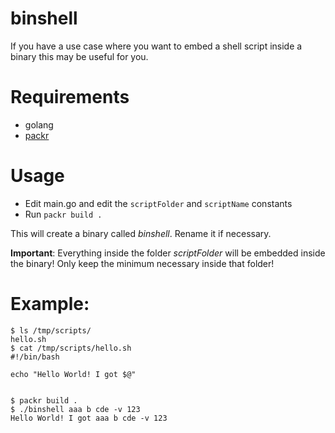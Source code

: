 # binshell

If you have a use case where you want to embed a shell script inside a binary this may be useful for you.

# Requirements

* golang
* [packr](https://github.com/gobuffalo/packr)

# Usage

* Edit main.go and edit the `scriptFolder` and `scriptName` constants
* Run `packr build .`

This will create a binary called *binshell*. Rename it if necessary.

__Important__: Everything inside the folder *scriptFolder* will be embedded inside the binary! Only keep the minimum necessary inside that folder!

# Example:
```
$ ls /tmp/scripts/
hello.sh
$ cat /tmp/scripts/hello.sh
#!/bin/bash

echo "Hello World! I got $@"


$ packr build .
$ ./binshell aaa b cde -v 123
Hello World! I got aaa b cde -v 123
```